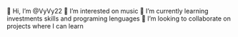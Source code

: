 👋 Hi, I’m @VyVy22
👀 I’m interested on music
🌱 I’m currently learning investments skills and programing lenguages
💞️ I’m looking to collaborate on projects where I can learn 

<!--- Cetosis --->
